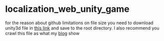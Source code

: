 # localization_web_unity_game
for the reason about github limitations on file size 
you need to download unity3d file in [this link](http://allophane.com/BlackSun/BlackSunFinal.unity3d) and save to the root directory.
I also recommend you crawl this file as what my [blog](http://allophane.com/index.php/2022/02/15/%e6%9c%89%e5%85%b3%e5%9b%bd%e5%86%85%e7%bd%91%e9%a1%b5%e5%b0%8f%e5%9e%8bunity%e6%b8%b8%e6%88%8f%e8%b7%b3%e8%bf%87%e5%ae%9e%e5%90%8d%e8%ae%a4%e8%af%81%e6%9c%ac%e5%9c%b0%e5%8c%96%e6%b8%b8%e7%8e%a9/) show
